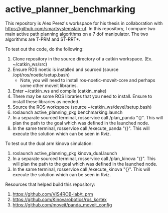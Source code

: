 # active_planner_benchmarking

This repository is Alex Perez's workspace for his thesis in collaboration with https://github.com/smartsystemslab-uf.
In this repository, I compare two main active path planning algorithms on a 7 dof manipulator.
The two algorithms are T-PRM and ST-RRT*.

To test out the code, do the following:
1. Clone repository in the source directory of a catkin workspace. (Ex. ~/catkin_ws/src)
2. Ensure ROS noetic is installed and sourced (source /opt/ros/noetic/setup.bash)
	 - Note, you will need to install ros-noetic-moveit-core and perhaps some other moveit libraries.
3. Enter ~/catkin_ws and compile (catkin_make)
4. There may be some ROS libraries that you need to install. Ensure to install these libraries as needed.
5. Source the ROS workspace (source ~/catkin_ws/devel/setup.bash)
6. roslaunch active_planning_pkg benchmarking.launch
7. In a separate sourced terminal, rosservice call /plan_panda "{}". This will plan the path to the goal which was defined in the launched node.
8. In the same terminal, rosservice call /execute_panda "{}". This will execute the solution which can be seen in Rviz.

To test out the dual arm kinova simulation:
1. roslaunch active_planning_pkg kinova_dual.launch
2. In a separate sourced terminal, rosservice call /plan_kinova "{}". This will plan the path to the goal which was defined in the launched node.
3. In the same terminal, rosservice call /execute_kinova "{}". This will execute the solution which can be seen in Rviz.

Resources that helped build this repository:
1. https://github.com/VIS4ROB-lab/t_prm
2. https://github.com/Kinovarobotics/ros_kortex
3. https://github.com/moveit/panda_moveit_config

